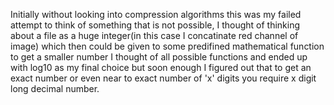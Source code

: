 Initially without looking into compression algorithms this was my failed attempt to think of something that is not possible,
I thought of thinking about a file as a huge integer(in this case I concatinate red channel of image) which then could be given to some predifined mathematical function 
to get a smaller number I thought of all possible functions and ended up with log10 as my final choice 
but soon enough I figured out that to get an exact number or even near to exact number of 'x' digits you require
x digit long decimal number.
